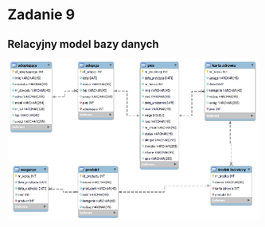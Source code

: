 # Zadanie 9
## Relacyjny model bazy danych
![Relacyjny model bazy danych](./diagramy/model_bazy_danych.png)
